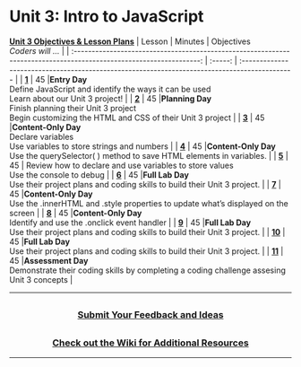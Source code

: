 # Unit 3: Intro to JavaScript
[**Unit 3 Objectives & Lesson Plans**]()
|                                                     Lesson                                                        | Minutes | Objectives <br> _Coders will ..._                                                             |
| :-----------------------------------------------------------------------------------------------------------------: | :-----: | :-------------------------------------------------------------------------------------------- |
|    [**1**](https://docs.google.com/presentation/d/1lB5DP5c2qk-vcfCv2SIBuAEkDo7C4oZasbRv8hMFGM0/edit?usp=sharing)    |   45    |**Entry Day**</br>Define JavaScript and identify the ways it can be used</br>Learn about our Unit 3 project!    |
| [**2**](https://docs.google.com/presentation/d/1VqLemgKf3WIv1FuWmVKEjZw5keros2vHMTRCCYtWs3A/edit?usp=sharing)    |   45   |**Planning Day**</br>Finish planning their Unit 3 project</br>Begin customizing the HTML and CSS of their Unit 3 project      |
| [**3**](https://docs.google.com/presentation/d/1niNxmRd90OjRNrbiSiWj2t3597bhDkqIgyk4brBHdQY/edit#slide=id.g801a20f61f_0_262)    |   45    |**Content-Only Day**</br>Declare variables</br>Use variables to store strings and numbers     |
| [**4**](https://docs.google.com/presentation/d/13Chi852XZjk8Sd9mK7AmftO5JqPgIocArnzd9F5XpfQ/edit?usp=sharing)   |   45    |**Content-Only Day**</br>Use the querySelector( ) method to save HTML elements in variables.   |
| [**5**](https://docs.google.com/presentation/d/14Qih2j3NEe0YP9VidlW-zDOBFrJN98M-7VQ2C-rQLUk/edit?usp=sharing) |  45   | Review how to declare and use variables to store values</br>Use the console to debug |
| [**6**](https://docs.google.com/presentation/d/1R13uGk6l4ZFZRI4CQfF0_Mvq8ddIc-erWy5YqqrHnvg/edit?usp=sharing)   |   45    |**Full Lab Day**</br>Use their project plans and coding skills to build their Unit 3 project. |
| [**7**](https://docs.google.com/presentation/d/1TCmiooJhHVKHmWb32zhNvx6i78gQeIx7MvC0bHVV_JU/edit?usp=sharing)   |   45    |**Content-Only Day**</br>Use the .innerHTML and .style properties to update what’s displayed on the screen |
| [**8**](https://docs.google.com/presentation/d/1vYu9X7EhHa_VLEWxTUnlBkQ8PziBBgoVLiXwEKXMcQM/edit?usp=sharing)   |   45    |**Content-Only Day**</br>Identify and use the .onclick event handler  |
| [**9**](https://docs.google.com/presentation/d/1da01N3HYjW13-TkGg5JFIzzxtCYu-UbjuLiUTWhHGNs/edit#slide=id.gddba4abcce_0_0)   |   45    |**Full Lab Day**</br>Use their project plans and coding skills to build their Unit 3 project. |
| [**10**](https://docs.google.com/presentation/d/16M-0e_pWu7NtQ0dtFr7udIPGAH6RNGdZn05cF7S0Igk/edit?usp=sharing)   |   45    |**Full Lab Day**</br>Use their project plans and coding skills to build their Unit 3 project. |
| [**11**](https://docs.google.com/presentation/d/125HOkoo_gr5e-2HpxXshJdOuxUeBsqVALg7Yp_mKAVk/edit?usp=sharing)   |   45    |**Assessment Day**</br>Demonstrate their coding skills by completing a coding challenge assesing Unit 3 concepts   |




---
## <h3 align="center"><a href="https://docs.google.com/forms/d/e/1FAIpQLSeQPPd3u1y_vV9426DjRjgzQHrzsMAIbdsGCxEU5uRj3bTleQ/viewform?usp=sf_link">Submit Your Feedback and Ideas</a></h3>

## <h3 align="center"><a href="https://github.com/itscodenation/curriculum-21-22/wiki">Check out the Wiki for Additional Resources</a></h3>

---
